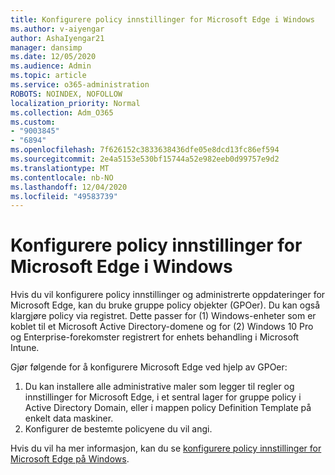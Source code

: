 ```yaml
---
title: Konfigurere policy innstillinger for Microsoft Edge i Windows
ms.author: v-aiyengar
author: AshaIyengar21
manager: dansimp
ms.date: 12/05/2020
ms.audience: Admin
ms.topic: article
ms.service: o365-administration
ROBOTS: NOINDEX, NOFOLLOW
localization_priority: Normal
ms.collection: Adm_O365
ms.custom:
- "9003845"
- "6894"
ms.openlocfilehash: 7f626152c3833638436dfe05e8dcd13fc86ef594
ms.sourcegitcommit: 2e4a5153e530bf15744a52e982eeb0d99757e9d2
ms.translationtype: MT
ms.contentlocale: nb-NO
ms.lasthandoff: 12/04/2020
ms.locfileid: "49583739"
---
```

# <a name="configure-microsoft-edge-policy-settings-on-windows"></a>Konfigurere policy innstillinger for Microsoft Edge i Windows

Hvis du vil konfigurere policy innstillinger og administrerte oppdateringer for Microsoft Edge, kan du bruke gruppe policy objekter (GPOer). Du kan også klargjøre policy via registret. Dette passer for (1) Windows-enheter som er koblet til et Microsoft Active Directory-domene og for (2) Windows 10 Pro og Enterprise-forekomster registrert for enhets behandling i Microsoft Intune.

Gjør følgende for å konfigurere Microsoft Edge ved hjelp av GPOer:

1. Du kan installere alle administrative maler som legger til regler og innstillinger for Microsoft Edge, i et sentral lager for gruppe policy i Active Directory Domain, eller i mappen policy Definition Template på enkelt data maskiner.
2. Konfigurer de bestemte policyene du vil angi.

Hvis du vil ha mer informasjon, kan du se [konfigurere policy innstillinger for Microsoft Edge på Windows](https://go.microsoft.com/fwlink/?linkid=2135024).
